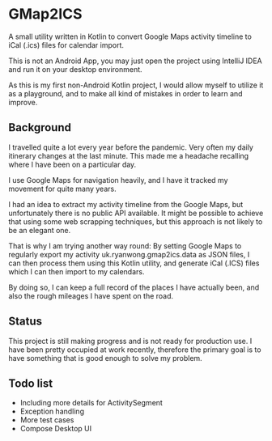 # GMap2ICS
A small utility written in Kotlin to convert Google Maps activity timeline to iCal (.ics) files for calendar import. 

This is not an Android App, you may just open the project using IntelliJ IDEA and run it on your desktop environment.

As this is my first non-Android Kotlin project, I would allow myself to utilize it as a playground, and to make all kind of mistakes in order to learn and improve.

## Background
I travelled quite a lot every year before the pandemic. Very often my daily itinerary changes at the last minute. This made me a headache recalling where I have been on a particular day.

I use Google Maps for navigation heavily, and I have it tracked my movement for quite many years.

I had an idea to extract my activity timeline from the Google Maps, but unfortunately there is no public API available. It might be possible to achieve that using some web scrapping techniques, but this approach is not likely to be an elegant one.

That is why I am trying another way round: By setting Google Maps to regularly export my activity uk.ryanwong.gmap2ics.data as JSON files, I can then process them using this Kotlin utility, and generate iCal (.ICS) files which I can then import to my calendars. 

By doing so, I can keep a full record of the places I have actually been, and also the rough mileages I have spent on the road.

## Status
This project is still making progress and is not ready for production use. I have been pretty occupied at work recently, therefore the primary goal is to have something that is good enough to solve my problem.

## Todo list

- Including more details for ActivitySegment
- Exception handling 
- More test cases
- Compose Desktop UI